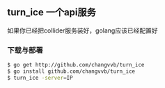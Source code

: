 ## turn_ice 一个api服务
如果你已经把collider服务装好，golang应该已经配置好

### 下载与部署
```bash
$ go get http://github.com/changvvb/turn_ice
$ go install github.com/changvvb/turn_ice
$ turn_ice -server=IP
```
